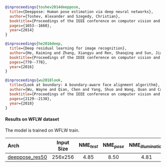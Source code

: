 <!-- [ALGORITHM] -->

```bibtex
@inproceedings{toshev2014deeppose,
  title={Deeppose: Human pose estimation via deep neural networks},
  author={Toshev, Alexander and Szegedy, Christian},
  booktitle={Proceedings of the IEEE conference on computer vision and pattern recognition},
  pages={1653--1660},
  year={2014}
}
```

<!-- [BACKBONE] -->

```bibtex
@inproceedings{he2016deep,
  title={Deep residual learning for image recognition},
  author={He, Kaiming and Zhang, Xiangyu and Ren, Shaoqing and Sun, Jian},
  booktitle={Proceedings of the IEEE conference on computer vision and pattern recognition},
  pages={770--778},
  year={2016}
}
```

<!-- [DATASET] -->

```bibtex
@inproceedings{wu2018look,
  title={Look at boundary: A boundary-aware face alignment algorithm},
  author={Wu, Wayne and Qian, Chen and Yang, Shuo and Wang, Quan and Cai, Yici and Zhou, Qiang},
  booktitle={Proceedings of the IEEE conference on computer vision and pattern recognition},
  pages={2129--2138},
  year={2018}
}
```

#### Results on WFLW dataset

The model is trained on WFLW train.

| Arch  | Input Size | NME<sub>*test*</sub> | NME<sub>*pose*</sub> | NME<sub>*illumination*</sub> | NME<sub>*occlusion*</sub> | NME<sub>*blur*</sub> | NME<sub>*makeup*</sub> | NME<sub>*expression*</sub> | ckpt | log |
| :-----| :--------: | :------------------: | :------------------: |:---------------------------: |:------------------------: | :------------------: | :--------------: |:-------------------------: |:---: | :---: |
| [deeppose_res50](/configs/face/2d_kpt_sview_rgb_img/deeppose/wflw/res50_wflw_256x256.py)  | 256x256 | 4.85 | 8.50 | 4.81 | 5.69 | 5.45 | 4.82 | 5.20 | [ckpt](https://download.openmmlab.com/mmpose/face/deeppose/deeppose_res50_wflw_256x256-92d0ba7f_20210303.pth) | [log](https://download.openmmlab.com/mmpose/face/deeppose/deeppose_res50_wflw_256x256_20210303.log.json) |
